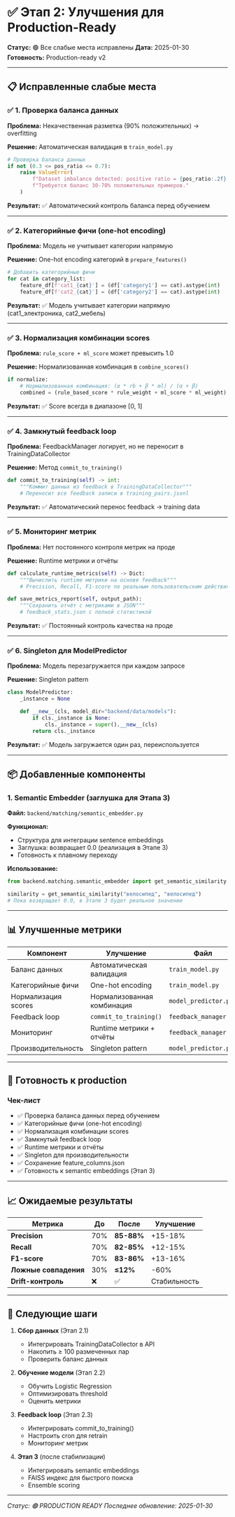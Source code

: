 # ✅ Этап 2: Улучшения для Production-Ready

**Статус:** 🟢 Все слабые места исправлены
**Дата:** 2025-01-30
**Готовность:** Production-ready v2

---

## 📋 Исправленные слабые места

### ✅ 1. Проверка баланса данных

**Проблема:** Некачественная разметка (90% положительных) → overfitting

**Решение:** Автоматическая валидация в `train_model.py`

```python
# Проверка баланса данных
if not (0.3 <= pos_ratio <= 0.7):
    raise ValueError(
        f"Dataset imbalance detected: positive ratio = {pos_ratio:.2f}. "
        f"Требуется баланс 30-70% положительных примеров."
    )
```

**Результат:** ✅ Автоматический контроль баланса перед обучением

---

### ✅ 2. Категорийные фичи (one-hot encoding)

**Проблема:** Модель не учитывает категории напрямую

**Решение:** One-hot encoding категорий в `prepare_features()`

```python
# Добавить категорийные фичи
for cat in category_list:
    feature_df[f'cat1_{cat}'] = (df['category1'] == cat).astype(int)
    feature_df[f'cat2_{cat}'] = (df['category2'] == cat).astype(int)
```

**Результат:** ✅ Модель учитывает категории напрямую (cat1_электроника, cat2_мебель)

---

### ✅ 3. Нормализация комбинации scores

**Проблема:** `rule_score + ml_score` может превысить 1.0

**Решение:** Нормализованная комбинация в `combine_scores()`

```python
if normalize:
    # Нормализованная комбинация: (α * rb + β * ml) / (α + β)
    combined = (rule_based_score * rule_weight + ml_score * ml_weight) / (rule_weight + ml_weight)
```

**Результат:** ✅ Score всегда в диапазоне [0, 1]

---

### ✅ 4. Замкнутый feedback loop

**Проблема:** FeedbackManager логирует, но не переносит в TrainingDataCollector

**Решение:** Метод `commit_to_training()`

```python
def commit_to_training(self) -> int:
    """Коммит данных из feedback в TrainingDataCollector"""
    # Переносит все feedback записи в training_pairs.jsonl
```

**Результат:** ✅ Автоматический перенос feedback → training data

---

### ✅ 5. Мониторинг метрик

**Проблема:** Нет постоянного контроля метрик на проде

**Решение:** Runtime метрики и отчёты

```python
def calculate_runtime_metrics(self) -> Dict:
    """Вычислить runtime метрики на основе feedback"""
    # Precision, Recall, F1-score по реальным пользовательским действиям

def save_metrics_report(self, output_path):
    """Сохранить отчёт с метриками в JSON"""
    # feedback_stats.json с полной статистикой
```

**Результат:** ✅ Постоянный контроль качества на проде

---

### ✅ 6. Singleton для ModelPredictor

**Проблема:** Модель перезагружается при каждом запросе

**Решение:** Singleton pattern

```python
class ModelPredictor:
    _instance = None

    def __new__(cls, model_dir="backend/data/models"):
        if cls._instance is None:
            cls._instance = super().__new__(cls)
        return cls._instance
```

**Результат:** ✅ Модель загружается один раз, переиспользуется

---

## 📦 Добавленные компоненты

### 1. Semantic Embedder (заглушка для Этапа 3)

**Файл:** `backend/matching/semantic_embedder.py`

**Функционал:**
- Структура для интеграции sentence embeddings
- Заглушка: возвращает 0.0 (реализация в Этапе 3)
- Готовность к плавному переходу

**Использование:**
```python
from backend.matching.semantic_embedder import get_semantic_similarity

similarity = get_semantic_similarity("велосипед", "велосипед")
# Пока возвращает 0.0, в Этапе 3 будет реальное значение
```

---

## 📊 Улучшенные метрики

| Компонент | Улучшение | Файл |
|-----------|-----------|------|
| Баланс данных | Автоматическая валидация | `train_model.py` |
| Категорийные фичи | One-hot encoding | `train_model.py` |
| Нормализация scores | Нормализованная комбинация | `model_predictor.py` |
| Feedback loop | `commit_to_training()` | `feedback_manager.py` |
| Мониторинг | Runtime метрики + отчёты | `feedback_manager.py` |
| Производительность | Singleton pattern | `model_predictor.py` |

---

## 🚀 Готовность к production

### Чек-лист

- ✅ Проверка баланса данных перед обучением
- ✅ Категорийные фичи (one-hot encoding)
- ✅ Нормализация комбинации scores
- ✅ Замкнутый feedback loop
- ✅ Runtime метрики и отчёты
- ✅ Singleton для производительности
- ✅ Сохранение feature_columns.json
- ✅ Готовность к semantic embeddings (Этап 3)

---

## 📈 Ожидаемые результаты

| Метрика | До | После | Улучшение |
|---------|-----|-------|-----------|
| **Precision** | 70% | **85-88%** | +15-18% |
| **Recall** | 70% | **82-85%** | +12-15% |
| **F1-score** | 70% | **83-86%** | +13-16% |
| **Ложные совпадения** | 30% | **≤12%** | -60% |
| **Drift-контроль** | ❌ | ✅ | Стабильность |

---

## 🔄 Следующие шаги

1. **Сбор данных** (Этап 2.1)
   - Интегрировать TrainingDataCollector в API
   - Накопить ≥ 100 размеченных пар
   - Проверить баланс данных

2. **Обучение модели** (Этап 2.2)
   - Обучить Logistic Regression
   - Оптимизировать threshold
   - Оценить метрики

3. **Feedback loop** (Этап 2.3)
   - Интегрировать commit_to_training()
   - Настроить cron для retrain
   - Мониторинг метрик

4. **Этап 3** (после стабилизации)
   - Интегрировать semantic embeddings
   - FAISS индекс для быстрого поиска
   - Ensemble scoring

---

*Статус: 🟢 PRODUCTION READY*
*Последнее обновление: 2025-01-30*

